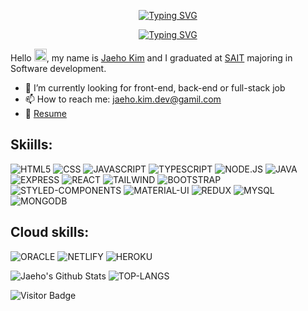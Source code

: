 <p align="center">
  <a href="https://git.io/typing-svg"><img src="https://readme-typing-svg.demolab.com?font=Fira+Code&duration=100&pause=10000000&center=true&width=435&lines=Jaeho+Kim" alt="Typing SVG" /></a>
</p>

<p align="center">
  <a href="https://git.io/typing-svg"><img src="https://readme-typing-svg.demolab.com?font=Fira+Code&duration=2000&pause=1000&center=true&width=435&lines=Full-stack+Web+developer;Always+learning+new+things!" alt="Typing SVG" /></a>
</p>

Hello <img src="https://media.giphy.com/media/hvRJCLFzcasrR4ia7z/giphy.gif" width="20px" height="20px">, my name is [Jaeho Kim](https://github.com/jaehokimdev) and I graduated at [SAIT](https://www.sait.ca) majoring in Software development.

- 🔭 I’m currently looking for front-end, back-end or full-stack job
- 📫 How to reach me: jaeho.kim.dev@gamil.com
- 📝 [Resume](http://resume.thejaehokim.com)


<h2>Skiills:</h2>

![HTML5](https://img.shields.io/badge/HTML5-E34F26?style=for-the-badge&logo=html5&logoColor=white)
![CSS](https://img.shields.io/badge/CSS-239120?&style=for-the-badge&logo=css3&logoColor=white)
![JAVASCRIPT](https://img.shields.io/badge/JavaScript-F7DF1E?style=for-the-badge&logo=javascript&logoColor=black)
![TYPESCRIPT](https://img.shields.io/badge/TypeScript-007ACC?style=for-the-badge&logo=typescript&logoColor=white)
![NODE.JS](https://img.shields.io/badge/Node.js-43853D?style=for-the-badge&logo=node.js&logoColor=white)
![JAVA](https://img.shields.io/badge/Java-ED8B00?style=for-the-badge&logo=openjdk&logoColor=white)
![EXPRESS](https://img.shields.io/badge/Express.js-404D59?style=for-the-badge)
![REACT](https://img.shields.io/badge/React-20232A?style=for-the-badge&logo=react&logoColor=61DAFB)
![TAILWIND](https://img.shields.io/badge/Tailwind_CSS-38B2AC?style=for-the-badge&logo=tailwind-css&logoColor=white)
![BOOTSTRAP](https://img.shields.io/badge/Bootstrap-563D7C?style=for-the-badge&logo=bootstrap&logoColor=white)
![STYLED-COMPONENTS](https://img.shields.io/badge/styled--components-DB7093?style=for-the-badge&logo=styled-components&logoColor=white)
![MATERIAL-UI](https://img.shields.io/badge/Material--UI-0081CB?style=for-the-badge&logo=material-ui&logoColor=white)
![REDUX](https://img.shields.io/badge/Redux-593D88?style=for-the-badge&logo=redux&logoColor=white)
![MYSQL](https://img.shields.io/badge/MySQL-00000F?style=for-the-badge&logo=mysql&logoColor=white)
![MONGODB](https://img.shields.io/badge/MongoDB-4EA94B?style=for-the-badge&logo=mongodb&logoColor=white)

<h2>Cloud skills:</h2>

![ORACLE](https://img.shields.io/badge/Oracle-F80000?style=for-the-badge&logo=oracle&logoColor=black)
![NETLIFY](https://img.shields.io/badge/Netlify-00C7B7?style=for-the-badge&logo=netlify&logoColor=white)
![HEROKU](https://img.shields.io/badge/Heroku-430098?style=for-the-badge&logo=heroku&logoColor=white)

![Jaeho's Github Stats](https://github-readme-stats.vercel.app/api?username=jaehokimdev&count_private=true&show_icons=true&include_all_commits=true&theme=blue-green)
![TOP-LANGS](https://github-readme-stats.vercel.app/api/top-langs/?username=jaehokimdev&theme=blue-green)

![Visitor Badge](https://visitor-badge.laobi.icu/badge?page_id=jaehokimdev.visitor-badge.issue.1)
